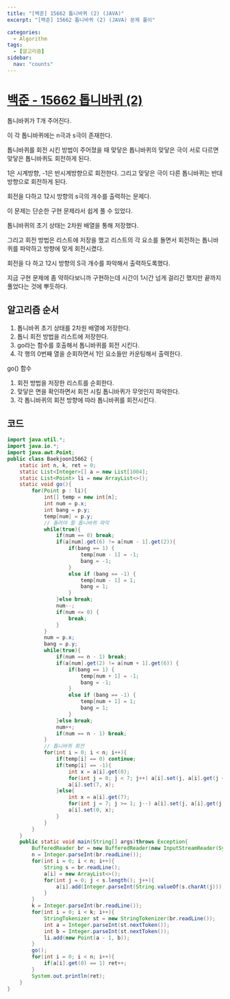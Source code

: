 ```yaml
---
title: "[백준] 15662 톱니바퀴 (2) (JAVA)"
excerpt: "[백준] 15662 톱니바퀴 (2) (JAVA) 문제 풀이"

categories:
  - Algorithm
tags:
  - [알고리즘]
sidebar:
  nav: "counts"
---
```


# [백준 - 15662 톱니바퀴 (2)](https://www.acmicpc.net/problem/15662)

톱니바퀴가 T개 주어진다.

이 각 톱니바퀴에는 n극과 s극이 존재한다.

톱니바퀴를 회전 시킨 방법이 주어졌을 때 맞닿은 톱니바퀴의 맞닿은 극이 서로 다르면 맞닿은 톱니바퀴도 회전하게 된다.

1은 시계방향, -1은 반시계방향으로 회전한다. 그리고 맞닿은 극이 다른 톱니바퀴는 반대 방향으로 회전하게 된다.

회전을 다하고 12시 방향의 s극의 개수를 출력하는 문제다.

이 문제는 단순한 구현 문제라서 쉽게 풀 수 있었다.

톱니바퀴의 초기 상태는 2차원 배열을 통해 저장했다.

그리고 회전 방법은 리스트에 저장을 했고 리스트의 각 요소를 돌면서 회전하는 톱니바퀴를 파악하고 방향에 맞게 회전시켰다.

회전을 다 하고 12시 방향의 S극 개수를 파악해서 출력하도록했다.

지금 구현 문제에 좀 약하다보니까 구현하는데 시간이 1시간 넘게 걸리긴 했지만 끝까지 풀었다는 것에 뿌듯하다.

## 알고리즘 순서

1. 톱니바퀴 초기 상태를 2차원 배열에 저장한다.
2. 톱니 회전 방법을 리스트에 저장한다.
3. go라는 함수를 호출해서 톱니바퀴를 회전 시킨다.
4. 각 행의 0번째 열을 순회하면서 1인 요소들만 카운팅해서 출력한다.

go() 함수

1. 회전 방법을 저장한 리스트를 순회한다.
2. 맞닿은 면을 확인하면서 회전 시킬 톱니바퀴가 무엇인지 파악한다.
3. 각 톱니바퀴의 회전 방향에 따라 톱니바퀴를 회전시킨다.

## 코드

```java
import java.util.*;
import java.io.*;
import java.awt.Point;
public class Baekjoon15662 {
    static int n, k, ret = 0;
    static List<Integer>[] a = new List[1004];
    static List<Point> li = new ArrayList<>();
    static void go(){
        for(Point p : li){
            int[] temp = new int[n];
            int num = p.x;
            int bang = p.y;
            temp[num] = p.y;
            // 돌려야 할 톱니바퀴 파악
            while(true){
                if(num == 0) break;
                if(a[num].get(6) != a[num - 1].get(2)){
                    if(bang == 1) {
                        temp[num - 1] = -1;
                        bang = -1;
                    }
                    else if (bang == -1) {
                        temp[num - 1] = 1;
                        bang = 1;
                    }
                }else break;
                num--;
                if(num <= 0) {
                    break;
                }
            }
            num = p.x;
            bang = p.y;
            while(true){
                if(num == n - 1) break;
                if(a[num].get(2) != a[num + 1].get(6)) {
                    if(bang == 1) {
                        temp[num + 1] = -1;
                        bang = -1;
                    }
                    else if (bang == -1) {
                        temp[num + 1] = 1;
                        bang = 1;
                    }
                }else break;
                num++;
                if(num == n - 1) break;
            }
            // 톱니바퀴 회전
            for(int i = 0; i < n; i++){
                if(temp[i] == 0) continue;
                if(temp[i] == -1){
                    int x = a[i].get(0);
                    for(int j = 0; j < 7; j++) a[i].set(j, a[i].get(j + 1));
                    a[i].set(7, x);
                }else{
                    int x = a[i].get(7);
                    for(int j = 7; j >= 1; j--) a[i].set(j, a[i].get(j - 1));
                    a[i].set(0, x);
                }
            }
        }
    }
    public static void main(String[] args)throws Exception{
        BufferedReader br = new BufferedReader(new InputStreamReader(System.in));
        n = Integer.parseInt(br.readLine());
        for(int i = 0; i < n; i++){
            String s = br.readLine();
            a[i] = new ArrayList<>();
            for(int j = 0; j < s.length(); j++){
                a[i].add(Integer.parseInt(String.valueOf(s.charAt(j))));
            }
        }
        k = Integer.parseInt(br.readLine());
        for(int i = 0; i < k; i++){
            StringTokenizer st = new StringTokenizer(br.readLine());
            int a = Integer.parseInt(st.nextToken());
            int b = Integer.parseInt(st.nextToken());
            li.add(new Point(a - 1, b));
        }
        go();
        for(int i = 0; i < n; i++){
            if(a[i].get(0) == 1) ret++;
        }
        System.out.println(ret);
    }
}
```
